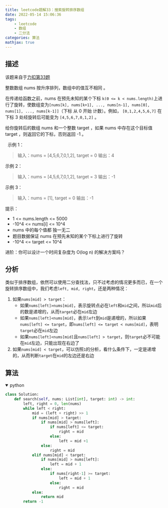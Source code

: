```yaml
---
title: leetcode题解33：搜索旋转排序数组
date: 2022-05-14 15:06:36
tags:
    - leetcode
    - 数组
    - 二分法
categories: 算法
mathjax: true
---
```


## 描述

该题来自于[力扣第33题](https://leetcode.cn/problems/search-in-rotated-sorted-array)

整数数组 nums 按升序排列，数组中的值互不相同 。
<!--more-->

在传递给函数之前，nums 在预先未知的某个下标 `k(0 <= k < nums.length)`上进行了旋转，使数组变为`[nums[k], nums[k+1], ..., nums[n-1], nums[0], nums[1], ..., nums[k-1]]`（下标 从 0 开始 计数）。例如， `[0,1,2,4,5,6,7]` 在下标 3 处经旋转后可能变为 `[4,5,6,7,0,1,2]` 。

给你旋转后的数组 nums 和一个整数 target ，如果 nums 中存在这个目标值 target ，则返回它的下标，否则返回 -1 。

 
示例 1：

> 输入：nums = [4,5,6,7,0,1,2], target = 0
输出：4

示例 2：

>输入：nums = [4,5,6,7,0,1,2], target = 3
输出：-1

示例 3：

> 输入：nums = [1], target = 0
输出：-1


提示：

* 1 <= nums.length <= 5000
* -10^4 <= nums[i] <= 10^4
* nums 中的每个值都 独一无二
* 题目数据保证 nums 在预先未知的某个下标上进行了旋转
* -10^4 <= target <= 10^4
 

进阶：你可以设计一个时间复杂度为 O(log n) 的解决方案吗？


## 分析

类似于排序数组，依然可以使用二分查找法，只不过考虑的情况更多而已，在一个旋转排序数组中，我们考虑`left, mid, right`，还是两种情况：
1. 如果`nums[mid] > target`：
   - 如果`nums[left]>nums[mid]`，表示旋转点必在`left`和`mid`之间，所以`mid`后的数是递增的，从而`target`必在`mid`左边
   - 如果`nums[left]<nums[mid]`，表示`left`到`mid`是递增的，所以如果`nums[left] <= target`，即`nums[left] <= target < nums[mid]`，表明`target`必在`mid`左边
   - 如果`nums[left]<nums[mid]`且`nums[left] > target`，则`target`必不可能在`mid`左边，只能出现在右边了
2. 如果`nums[mid] < target`，可以仿照`1`的分析，看什么条件下，一定是递增的，从而判断`target`在`mid`的左边还是右边


## 算法

<details open>
<summary>python</summary>

```python
class Solution:
    def search(self, nums: List[int], target: int) -> int:
        left, right = 0, len(nums)
        while left < right:
            mid = (left + right) >> 1
            if nums[mid] > target:
                if nums[mid] > nums[left]:
                    if nums[left] <= target:
                        right = mid
                    else:
                        left = mid +1
                else:
                    right = mid
            elif nums[mid] < target:
                if nums[mid] > nums[left]:
                    left = mid + 1
                else:
                    if nums[right-1] >= target:
                        left = mid + 1
                    else:
                        right = mid
            else:
                return mid
        return -1

```
</details>
